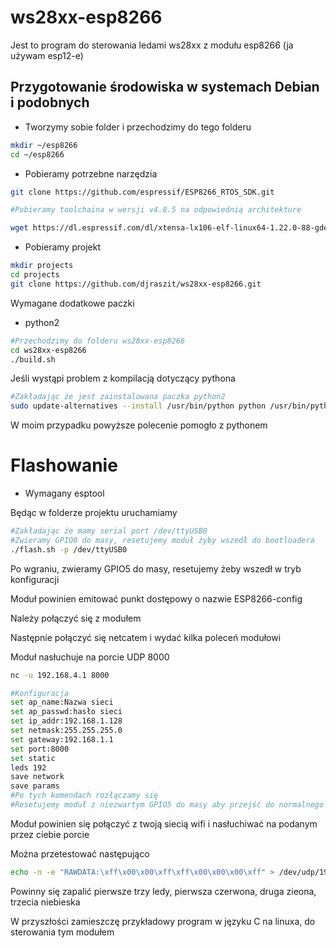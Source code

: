 # ws28xx-esp8266
Jest to program do sterowania ledami ws28xx
z modułu esp8266 (ja używam esp12-e)

## Przygotowanie środowiska w systemach Debian i podobnych
* Tworzymy sobie folder i przechodzimy do tego folderu
```bash
mkdir ~/esp8266
cd ~/esp8266
```
* Pobieramy potrzebne narzędzia
```bash
git clone https://github.com/espressif/ESP8266_RTOS_SDK.git

#Pobieramy toolchaina w wersji v4.8.5 na odpowiednią architekture

wget https://dl.espressif.com/dl/xtensa-lx106-elf-linux64-1.22.0-88-gde0bdc1-4.8.5.tar.gz
```
* Pobieramy projekt
```bash
mkdir projects
cd projects
git clone https://github.com/djraszit/ws28xx-esp8266.git
```
Wymagane dodatkowe paczki
* python2

```bash
#Przechodzimy do folderu ws28xx-esp8266
cd ws28xx-esp8266
./build.sh
```
Jeśli wystąpi problem z kompilacją dotyczący pythona
```bash
#Zakładając że jest zainstalowana paczka python2
sudo update-alternatives --install /usr/bin/python python /usr/bin/python2 0
```
W moim przypadku powyższe polecenie pomogło z pythonem

# Flashowanie
* Wymagany esptool

Będąc w folderze projektu uruchamiamy
```bash
#Zakładając że mamy serial port /dev/ttyUSB0
#Zwieramy GPIO0 do masy, resetujemy moduł żyby wszedł do bootloadera
./flash.sh -p /dev/ttyUSB0
```
Po wgraniu, zwieramy GPIO5 do masy, resetujemy żeby wszedł w tryb konfiguracji

Moduł powinien emitować punkt dostępowy o nazwie ESP8266-config

Należy połączyć się z modułem

Następnie połączyć się netcatem i wydać kilka poleceń modułowi

Moduł nasłuchuje na porcie UDP 8000

```bash
nc -u 192.168.4.1 8000

#Konfiguracja
set ap_name:Nazwa sieci
set ap_passwd:hasło sieci
set ip_addr:192.168.1.128
set netmask:255.255.255.0
set gateway:192.168.1.1
set port:8000
set static
leds 192
save network
save params
#Po tych komendach rozłączamy się
#Resetujemy moduł z niezwartym GPIO5 do masy aby przejść do normalnego trybu
```
Moduł powinien się połączyć z twoją siecią wifi i nasłuchiwać na podanym przez ciebie porcie

Można przetestować następująco
```bash
echo -n -e "RAWDATA:\xff\x00\x00\xff\xff\x00\x00\x00\xff" > /dev/udp/192.168.1.128/8000
```
Powinny się zapalić pierwsze trzy ledy, pierwsza czerwona, druga zieona, trzecia niebieska

W przyszłości zamieszczę przykładowy program w języku C na linuxa,
do sterowania tym modułem

